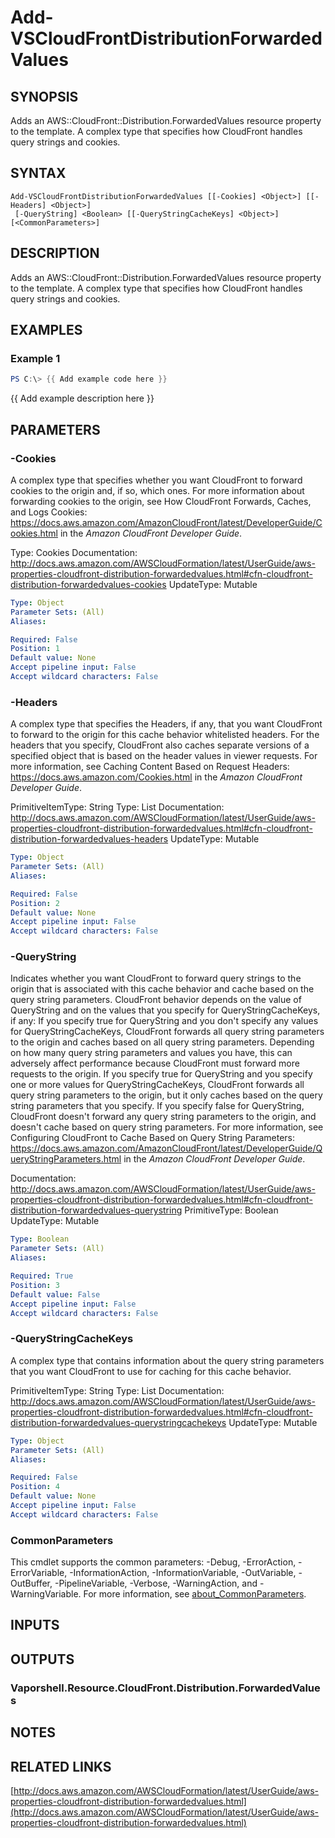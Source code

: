 # Add-VSCloudFrontDistributionForwardedValues

## SYNOPSIS
Adds an AWS::CloudFront::Distribution.ForwardedValues resource property to the template.
A complex type that specifies how CloudFront handles query strings and cookies.

## SYNTAX

```
Add-VSCloudFrontDistributionForwardedValues [[-Cookies] <Object>] [[-Headers] <Object>]
 [-QueryString] <Boolean> [[-QueryStringCacheKeys] <Object>] [<CommonParameters>]
```

## DESCRIPTION
Adds an AWS::CloudFront::Distribution.ForwardedValues resource property to the template.
A complex type that specifies how CloudFront handles query strings and cookies.

## EXAMPLES

### Example 1
```powershell
PS C:\> {{ Add example code here }}
```

{{ Add example description here }}

## PARAMETERS

### -Cookies
A complex type that specifies whether you want CloudFront to forward cookies to the origin and, if so, which ones.
For more information about forwarding cookies to the origin, see How CloudFront Forwards, Caches, and Logs Cookies: https://docs.aws.amazon.com/AmazonCloudFront/latest/DeveloperGuide/Cookies.html in the *Amazon CloudFront Developer Guide*.

Type: Cookies
Documentation: http://docs.aws.amazon.com/AWSCloudFormation/latest/UserGuide/aws-properties-cloudfront-distribution-forwardedvalues.html#cfn-cloudfront-distribution-forwardedvalues-cookies
UpdateType: Mutable

```yaml
Type: Object
Parameter Sets: (All)
Aliases:

Required: False
Position: 1
Default value: None
Accept pipeline input: False
Accept wildcard characters: False
```

### -Headers
A complex type that specifies the Headers, if any, that you want CloudFront to forward to the origin for this cache behavior whitelisted headers.
For the headers that you specify, CloudFront also caches separate versions of a specified object that is based on the header values in viewer requests.
For more information, see Caching Content Based on Request Headers: https://docs.aws.amazon.com/Cookies.html in the *Amazon CloudFront Developer Guide*.

PrimitiveItemType: String
Type: List
Documentation: http://docs.aws.amazon.com/AWSCloudFormation/latest/UserGuide/aws-properties-cloudfront-distribution-forwardedvalues.html#cfn-cloudfront-distribution-forwardedvalues-headers
UpdateType: Mutable

```yaml
Type: Object
Parameter Sets: (All)
Aliases:

Required: False
Position: 2
Default value: None
Accept pipeline input: False
Accept wildcard characters: False
```

### -QueryString
Indicates whether you want CloudFront to forward query strings to the origin that is associated with this cache behavior and cache based on the query string parameters.
CloudFront behavior depends on the value of QueryString and on the values that you specify for QueryStringCacheKeys, if any:
If you specify true for QueryString and you don't specify any values for QueryStringCacheKeys, CloudFront forwards all query string parameters to the origin and caches based on all query string parameters.
Depending on how many query string parameters and values you have, this can adversely affect performance because CloudFront must forward more requests to the origin.
If you specify true for QueryString and you specify one or more values for QueryStringCacheKeys, CloudFront forwards all query string parameters to the origin, but it only caches based on the query string parameters that you specify.
If you specify false for QueryString, CloudFront doesn't forward any query string parameters to the origin, and doesn't cache based on query string parameters.
For more information, see Configuring CloudFront to Cache Based on Query String Parameters: https://docs.aws.amazon.com/AmazonCloudFront/latest/DeveloperGuide/QueryStringParameters.html in the *Amazon CloudFront Developer Guide*.

Documentation: http://docs.aws.amazon.com/AWSCloudFormation/latest/UserGuide/aws-properties-cloudfront-distribution-forwardedvalues.html#cfn-cloudfront-distribution-forwardedvalues-querystring
PrimitiveType: Boolean
UpdateType: Mutable

```yaml
Type: Boolean
Parameter Sets: (All)
Aliases:

Required: True
Position: 3
Default value: False
Accept pipeline input: False
Accept wildcard characters: False
```

### -QueryStringCacheKeys
A complex type that contains information about the query string parameters that you want CloudFront to use for caching for this cache behavior.

PrimitiveItemType: String
Type: List
Documentation: http://docs.aws.amazon.com/AWSCloudFormation/latest/UserGuide/aws-properties-cloudfront-distribution-forwardedvalues.html#cfn-cloudfront-distribution-forwardedvalues-querystringcachekeys
UpdateType: Mutable

```yaml
Type: Object
Parameter Sets: (All)
Aliases:

Required: False
Position: 4
Default value: None
Accept pipeline input: False
Accept wildcard characters: False
```

### CommonParameters
This cmdlet supports the common parameters: -Debug, -ErrorAction, -ErrorVariable, -InformationAction, -InformationVariable, -OutVariable, -OutBuffer, -PipelineVariable, -Verbose, -WarningAction, and -WarningVariable. For more information, see [about_CommonParameters](http://go.microsoft.com/fwlink/?LinkID=113216).

## INPUTS

## OUTPUTS

### Vaporshell.Resource.CloudFront.Distribution.ForwardedValues
## NOTES

## RELATED LINKS

[http://docs.aws.amazon.com/AWSCloudFormation/latest/UserGuide/aws-properties-cloudfront-distribution-forwardedvalues.html](http://docs.aws.amazon.com/AWSCloudFormation/latest/UserGuide/aws-properties-cloudfront-distribution-forwardedvalues.html)

